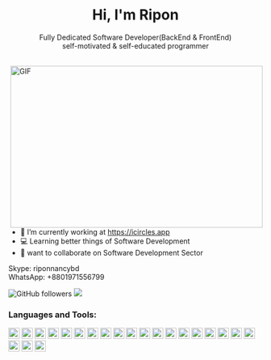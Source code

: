 <h1 align="center"> Hi, I'm Ripon</h1>
<p align="center">Fully Dedicated Software Developer(BackEnd & FrontEnd)<br/>
self-motivated & self-educated programmer</p>
<br />
<img align="right" alt="GIF" src="https://user-images.githubusercontent.com/90719674/142732132-b01c8f39-6265-4c0c-b0b8-9a2845030a01.gif" width="500" height="320" />

- 🔭 I’m currently working at https://icircles.app
- 💻 Learning better things of Software Development
- 👯 want to collaborate on Software Development Sector


<p>Skype: riponnancybd<br/>
   WhatsApp: +8801971556799</p>

![GitHub followers](https://img.shields.io/github/followers/bzamanbd?logo=GitHub&style=for-the-badge)
<a href="https://www.linkedin.com/in/md-bodiuzzaman-ripon-57810542/">
    <img src="https://img.shields.io/badge/linkedin-%230077B5.svg?&style=for-the-badge&logo=linkedin&logoColor=white" />
</a>

### Languages and Tools:
<p align="left">
<img src="https://upload.wikimedia.org/wikipedia/commons/thumb/c/c3/Python-logo-notext.svg/115px-Python-logo-notext.svg.png" alt="python" width="22" height="22"/>
<img src="https://gitlab.com/uploads/-/system/project/avatar/37467835/fastapi.png" alt="fastapi" width="22" height="22"/>
<img src="https://cdn2.iconfinder.com/data/icons/designer-skills/128/code-programming-javascript-software-develop-command-language-512.png" alt="javascript" width="22" height="22"/>
<img src="https://www.svgrepo.com/show/374144/typescript.svg" alt="typescript" width="22" height="22"/>
<img src="https://w7.pngwing.com/pngs/452/24/png-transparent-js-logo-node-logos-and-brands-icon.png" alt="node" width="22" height="22"/>
<img src="https://files.oaiusercontent.com/file-eQxfrZI8suNdr5FPVDcRfTKG?se=2123-10-25T08%3A27%3A25Z&sp=r&sv=2021-08-06&sr=b&rscc=max-age%3D31536000%2C%20immutable&rscd=attachment%3B%20filename%3D17c86623-dfcc-4c0c-84b9-dddbca7b6466.png&sig=jEpIYkG0JA/j9d8LUmrJu%2BDUPxvEVaAMnHvb8AIidiQ%3D" alt="express" width="22" height="22"/>
<img src="https://seeklogo.com/images/S/strapi-icon-logo-2E03188067-seeklogo.com.png" alt="strapi" width="22" height="22"/>
<img src="https://cdn.freebiesupply.com/logos/large/2x/react-1-logo-png-transparent.png" alt="react" width="22" height="22"/>
<img src="https://programming.dev/pictrs/image/1c58f3c9-37c9-4a5e-9690-fa879ced1eae.png" alt="astro" width="22" height="22"/>
<img src="https://static-00.iconduck.com/assets.00/nextjs-icon-512x512-y563b8iq.png" alt="nextjs" width="22" height="22"/>
<img src="https://cdn3d.iconscout.com/3d/free/preview/free-tailwind-9294852-7577995.png?f=webp&h=700" alt="tailwind" width="22" height="22"/>
<img src="https://w7.pngwing.com/pngs/628/224/png-transparent-bootstrap-plain-wordmark-logo-icon.png" alt="bootstrap" width="22" height="22"/>
<img src="https://static-00.iconduck.com/assets.00/flutter-icon-2048x2048-ufx4idi8.png" alt="flutter" width="22" height="22"/>
<img src="https://www.vectorlogo.zone/logos/android/android-icon.svg" alt="android" width="22" height="22"/>
<img src="https://www.vectorlogo.zone/logos/apple/apple-tile.svg" alt="apple" width="22" height="22"/>
<img src="https://www.vectorlogo.zone/logos/firebase/firebase-icon.svg" alt="firebase" width="22" height="22"/>
<img src="https://cdn3d.iconscout.com/3d/free/preview/free-mongo-db-9294853-7577996.png?f=webp&h=700" alt="mongodb" width="22" height="22"/>
<img src="https://e7.pngegg.com/pngimages/521/1005/png-clipart-sqlite-database-browser-sqlite-database-browser-computer-icons-database-furniture-table-thumbnail.png" alt="sqlite" width="22" height="22"/>
<img src="https://static-00.iconduck.com/assets.00/database-mysql-icon-923x1024-37xcgdyl.png" alt="mysql" width="22" height="22"/>
<img src="https://w7.pngwing.com/pngs/448/730/png-transparent-postgresql-plain-logo-icon-thumbnail.png" alt="postgresql" width="22" height="22"/>
<img src="https://www.vectorlogo.zone/logos/git-scm/git-scm-icon.svg" alt="git" width="22" height="22"/> 
<img src="https://bobcares.com/wp-content/uploads/2022/06/mysql.png" alt="mysql" width="22" height="22"/>

</p>
